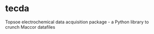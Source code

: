 # tecda
Topsoe electrochemical data acquisition package - a Python library to crunch Maccor datafiles

